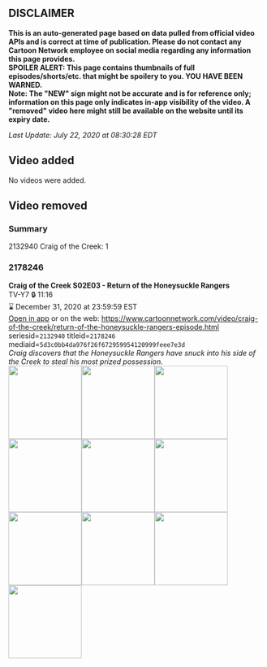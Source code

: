 ## DISCLAIMER
**This is an auto-generated page based on data pulled from official video APIs and is correct at time of publication. Please do not contact any Cartoon Network employee on social media regarding any information this page provides.**  
**SPOILER ALERT: This page contains thumbnails of full episodes/shorts/etc. that might be spoilery to you. YOU HAVE BEEN WARNED.**  
**Note: The "NEW" sign might not be accurate and is for reference only; information on this page only indicates in-app visibility of the video. A "removed" video here might still be available on the website until its expiry date.**  

_Last Update: July 22, 2020 at 08:30:28 EDT_
## Video added
No videos were added.  
## Video removed
### Summary
2132940 Craig of the Creek: 1  
### 2178246
**Craig of the Creek S02E03 - Return of the Honeysuckle Rangers**  
TV-Y7 🔒 11:16  
⌛ December 31, 2020 at 23:59:59 EST  
[Open in app](https://tinyurl.com/y4rldgez) or on the web: https://www.cartoonnetwork.com/video/craig-of-the-creek/return-of-the-honeysuckle-rangers-episode.html  
seriesid=`2132940` titleid=`2178246` mediaid=`5d3c0bb4da976f26f672959954120999feee7e3d`  
_Craig discovers that the Honeysuckle Rangers have snuck into his side of the Creek to steal his most prized possession._  
<a href="https://s3.amazonaws.com/cartoonorchestrator/2178246_001_1280x720.jpg"><img src="https://s3.amazonaws.com/cartoonorchestrator/2178246_001_640x360.jpg" height="144px" /></a><a href="https://s3.amazonaws.com/cartoonorchestrator/2178246_002_1280x720.jpg"><img src="https://s3.amazonaws.com/cartoonorchestrator/2178246_002_640x360.jpg" height="144px" /></a><a href="https://s3.amazonaws.com/cartoonorchestrator/2178246_003_1280x720.jpg"><img src="https://s3.amazonaws.com/cartoonorchestrator/2178246_003_640x360.jpg" height="144px" /></a><a href="https://s3.amazonaws.com/cartoonorchestrator/2178246_004_1280x720.jpg"><img src="https://s3.amazonaws.com/cartoonorchestrator/2178246_004_640x360.jpg" height="144px" /></a><a href="https://s3.amazonaws.com/cartoonorchestrator/2178246_005_1280x720.jpg"><img src="https://s3.amazonaws.com/cartoonorchestrator/2178246_005_640x360.jpg" height="144px" /></a><a href="https://s3.amazonaws.com/cartoonorchestrator/2178246_006_1280x720.jpg"><img src="https://s3.amazonaws.com/cartoonorchestrator/2178246_006_640x360.jpg" height="144px" /></a><a href="https://s3.amazonaws.com/cartoonorchestrator/2178246_007_1280x720.jpg"><img src="https://s3.amazonaws.com/cartoonorchestrator/2178246_007_640x360.jpg" height="144px" /></a><a href="https://s3.amazonaws.com/cartoonorchestrator/2178246_008_1280x720.jpg"><img src="https://s3.amazonaws.com/cartoonorchestrator/2178246_008_640x360.jpg" height="144px" /></a><a href="https://s3.amazonaws.com/cartoonorchestrator/2178246_009_1280x720.jpg"><img src="https://s3.amazonaws.com/cartoonorchestrator/2178246_009_640x360.jpg" height="144px" /></a><a href="https://s3.amazonaws.com/cartoonorchestrator/2178246_010_1280x720.jpg"><img src="https://s3.amazonaws.com/cartoonorchestrator/2178246_010_640x360.jpg" height="144px" /></a>
